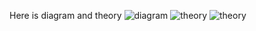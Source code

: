 Here is diagram and theory
![diagram](https://github.com/user-attachments/assets/49cfab9b-c58f-4c8b-9bd5-45ec5d05c559)
![theory](https://github.com/user-attachments/assets/fbc8a4e5-ae51-4c09-ac43-3a70e5c51b31)
![theory](https://github.com/user-attachments/assets/e35a1bd4-5efe-4cd1-ae05-b33c05c7896b)
